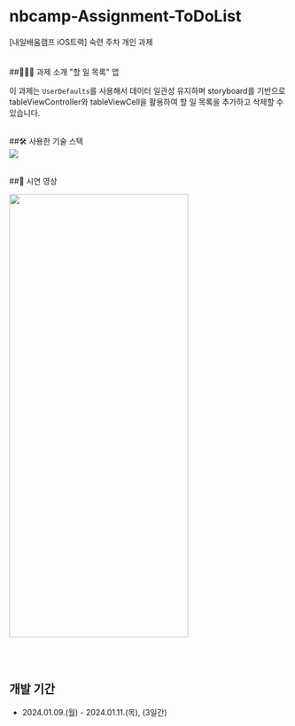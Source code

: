 # nbcamp-Assignment-ToDoList
[내일배움캠프 iOS트랙] 숙련 주차 개인 과제 
<br><br><br>
##👨🏻‍💻 과제 소개
"할 일 목록" 앱<p>
이 과제는 `UserDefaults`를 사용해서 데이터 일관성 유지하며 storyboard를 기반으로 tableViewController와 tableViewCell을 활용하여 할 일 목록을 추가하고 삭제할 수 있습니다.
<br><br>

##🛠️ 사용한 기술 스택 <br>
<img src=https://developer.apple.com/assets/elements/icons/swiftui/swiftui-96x96_2x.png>
<br><br>


##🎥 시연 영상
 <br>
 
<img width="80%" src=https://github.com/cantabilano/ToDowithData/assets/88497383/1454680b-1753-4010-8e05-d12fe54d2287 width="200" height="800">

<br><br>
## 개발 기간
* 2024.01.09.(월) - 2024.01.11.(목), (3일간)
<br><br>
